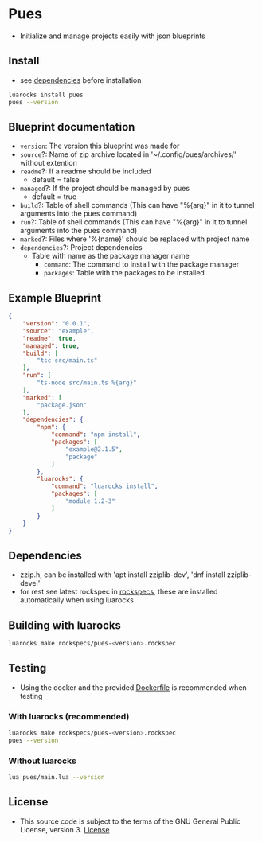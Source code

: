 # Pues
- Initialize and manage projects easily with json blueprints

## Install
- see [dependencies](#dependencies) before installation
```bash
luarocks install pues
pues --version
```

## Blueprint documentation
- `version`: The version this blueprint was made for
- `source`?: Name of zip archive located in '~/.config/pues/archives/' without extention
- `readme`?: If a readme should be included
    - default = false
- `managed`?: If the project should be managed by pues
    - default = true
- `build`?: Table of shell commands (This can have "%{arg}" in it to tunnel arguments into the pues command)
- `run`?: Table of shell commands   (This can have "%{arg}" in it to tunnel arguments into the pues command)
- `marked`?: Files where '%{name}' should be replaced with project name
- `dependencies`?: Project dependencies
    - Table with name as the package manager name
        - `command`: The command to install with the package manager
        - `packages`: Table with the packages to be installed

## Example Blueprint
```json
{
    "version": "0.0.1",
    "source": "example",
    "readme": true,
    "managed": true,
    "build": [
        "tsc src/main.ts"
    ],
    "run": [
        "ts-node src/main.ts %{arg}"
    ],
    "marked": [
        "package.json"
    ],
    "dependencies": {
        "npm": {
            "command": "npm install",
            "packages": [
                "example@2.1.5",
                "package"
            ]
        },
        "luarocks": {
            "command": "luarocks install",
            "packages": [
                "module 1.2-3"
            ]
        }
    }
}
```

## Dependencies
- zzip.h, can be installed with 'apt install zziplib-dev', 'dnf install zziplib-devel'
- for rest see latest rockspec in [rockspecs](./rockspecs/), these are installed automatically when using luarocks

## Building with luarocks
```bash
luarocks make rockspecs/pues-<version>.rockspec
```

## Testing
- Using the docker and the provided [Dockerfile](./Dockerfile) is recommended when testing

### With luarocks (recommended)
```bash
luarocks make rockspecs/pues-<version>.rockspec
pues --version
```

### Without luarocks
```bash
lua pues/main.lua --version
```

## License
- This source code is subject to the terms of the GNU General Public License, version 3. [License](./LICENSE.md)
